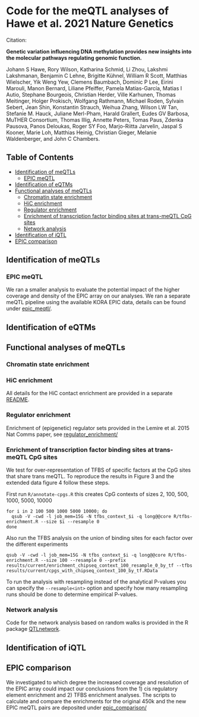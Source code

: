 # Code for the meQTL analyses of Hawe et al. 2021 Nature Genetics

Citation:

**Genetic variation influencing DNA methylation provides new insights into the molecular pathways regulating genomic function.**

Johann S Hawe, Rory Wilson, Katharina Schmid, Li Zhou, Lakshmi Lakshmanan, Benjamin C Lehne, Brigitte Kühnel, William R Scott, Matthias Wielscher, Yik Weng Yew, Clemens Baumbach, Dominic P Lee, Eirini Marouli, Manon Bernard, Liliane Pfeiffer, Pamela Matías-García, Matias I Autio, Stephane Bourgeois, Christian Herder, Ville Karhunen, Thomas Meitinger, Holger Prokisch, Wolfgang Rathmann, Michael Roden, Sylvain Sebert, Jean Shin, Konstantin Strauch, Weihua Zhang, Wilson LW Tan, Stefanie M. Hauck, Juliane Merl-Pham, Harald Grallert, Eudes GV Barbosa, MuTHER Consortium, Thomas Illig, Annette Peters, Tomas Paus, Zdenka Pausova, Panos Deloukas, Roger SY Foo, Marjo-Riitta Jarvelin, Jaspal S Kooner, Marie Loh, Matthias Heinig, Christian Gieger, Melanie Waldenberger, and John C Chambers.


## Table of Contents


   * [Identification of meQTLs](#identification-of-meqtls)
      * [EPIC meQTL](#epic-meqtl)
   * [Identification of eQTMs](#identification-of-eqtms)
   * [Functional analyses of meQTLs](#functional-analyses-of-meqtls)
      * [Chromatin state enrichment](#chromatin-state-enrichment)
      * [HiC enrichment](#hic-enrichment)
      * [Regulator enrichment](#regulator-enrichment)
      * [Enrichment of transcription factor binding sites at trans-meQTL CpG sites](#enrichment-of-transcription-factor-binding-sites-at-trans-meqtl-cpg-sites)
      * [Network analysis](#network-analysis)
   * [Identification of iQTL](#identification-of-iqtl)
   * [EPIC comparison](#epic-comparison)

## Identification of meQTLs


### EPIC meQTL

We ran a smaller analysis to evaluate the potential impact of the higher coverage and density of the EPIC array on our analyses.
We ran a separate meQTL pipeline using the available KORA EPIC data, details can be found under [epic_meqtl/](epic_meqtl/).

## Identification of eQTMs

## Functional analyses of meQTLs

### Chromatin state enrichment

### HiC enrichment

All details for the HiC contact enrichment are provided in a separate [README](hic_enrichment/README.md).

### Regulator enrichment

Enrichment of (epigenetic) regulator sets provided in the Lemire et al. 2015 Nat Comms paper, see [regulator_enrichment/](./regulator_enrichment/)

### Enrichment of transcription factor binding sites at trans-meQTL CpG sites

We test for over-representation of TFBS of specific factors at the CpG sites that share trans meQTL. To reproduce the results in Figure 3 and the extended data figure 4 follow these steps.

First run `R/annotate-cpgs.R` this creates CpG contexts of sizes 2, 100, 500,
1000, 5000, 10000

```{bash}
for i in 2 100 500 1000 5000 10000; do
  qsub -V -cwd -l job_mem=15G -N tfbs_context_$i -q long@@core R/tfbs-enrichment.R --size $i --resample 0
done
```

Also run the TFBS analysis on the union of binding sites for each factor over
the different experiments

```{bash}
qsub -V -cwd -l job_mem=15G -N tfbs_context_$i -q long@@core R/tfbs-enrichment.R --size 100 --resample 0 --prefix results/current/enrichment_chipseq_context_100_resample_0_by_tf --tfbs results/current/cpgs_with_chipseq_context_100_by_tf.RData
```

To run the analysis with resampling instead of the analytical P-values you can specify the `--resample<int>` option and specify how many resampling runs should be done to determine empirical P-values. 

### Network analysis

Code for the network analysis based on random walks is provided in the R package [QTLnetwork](https://github.com/heiniglab/QTLnetwork).

## Identification of iQTL

## EPIC comparison

We investigated to which degree the increased coverage and resolution of the EPIC array could impact our conclusions from the 1) cis regulatory element enrichment and 2) TFBS enrichment analyses.
The scripts to calculate and compare the enrichments for the original 450k and the new EPIC meQTL pairs are deposited under [epic_comparison/](epic_comparison/)
